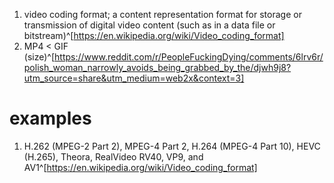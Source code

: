 1. video coding format; a content representation format for storage or transmission of digital video content (such as in a data file or bitstream)^[https://en.wikipedia.org/wiki/Video_coding_format]
2. MP4 < GIF (size)^[https://www.reddit.com/r/PeopleFuckingDying/comments/6lrv6r/polish_woman_narrowly_avoids_being_grabbed_by_the/djwh9j8?utm_source=share&utm_medium=web2x&context=3]

# examples
1. H.262 (MPEG-2 Part 2), MPEG-4 Part 2, H.264 (MPEG-4 Part 10), HEVC (H.265), Theora, RealVideo RV40, VP9, and AV1^[https://en.wikipedia.org/wiki/Video_coding_format]